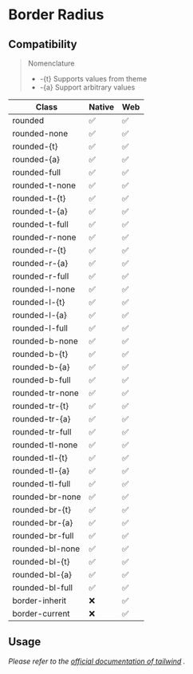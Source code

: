 # Border Radius

## Compatibility

> Nomenclature
> - -{t} Supports values from theme
> - -{a} Support arbitrary values  

| Class           | Native | Web |
| --------------- | ------ | --- |
| rounded         | ✅     | ✅  |
| rounded-none    | ✅     | ✅  |
| rounded-{t}     | ✅     | ✅  |
| rounded-{a}     | ✅     | ✅  |
| rounded-full    | ✅     | ✅  |
| rounded-t-none  | ✅     | ✅  |
| rounded-t-{t}   | ✅     | ✅  |
| rounded-t-{a}   | ✅     | ✅  |
| rounded-t-full  | ✅     | ✅  |
| rounded-r-none  | ✅     | ✅  |
| rounded-r-{t}   | ✅     | ✅  |
| rounded-r-{a}   | ✅     | ✅  |
| rounded-r-full  | ✅     | ✅  |
| rounded-l-none  | ✅     | ✅  |
| rounded-l-{t}   | ✅     | ✅  |
| rounded-l-{a}   | ✅     | ✅  |
| rounded-l-full  | ✅     | ✅  |
| rounded-b-none  | ✅     | ✅  |
| rounded-b-{t}   | ✅     | ✅  |
| rounded-b-{a}   | ✅     | ✅  |
| rounded-b-full  | ✅     | ✅  |
| rounded-tr-none | ✅     | ✅  |
| rounded-tr-{t}  | ✅     | ✅  |
| rounded-tr-{a}  | ✅     | ✅  |
| rounded-tr-full | ✅     | ✅  |
| rounded-tl-none | ✅     | ✅  |
| rounded-tl-{t}  | ✅     | ✅  |
| rounded-tl-{a}  | ✅     | ✅  |
| rounded-tl-full | ✅     | ✅  |
| rounded-br-none | ✅     | ✅  |
| rounded-br-{t}  | ✅     | ✅  |
| rounded-br-{a}  | ✅     | ✅  |
| rounded-br-full | ✅     | ✅  |
| rounded-bl-none | ✅     | ✅  |
| rounded-bl-{t}  | ✅     | ✅  |
| rounded-bl-{a}  | ✅     | ✅  |
| rounded-bl-full | ✅     | ✅  |
| border-inherit  | ❌     | ✅  |
| border-current  | ❌     | ✅  |

## Usage

_Please refer to the [official documentation of tailwind](https://tailwindcss.com/docs/border-radius) ._
